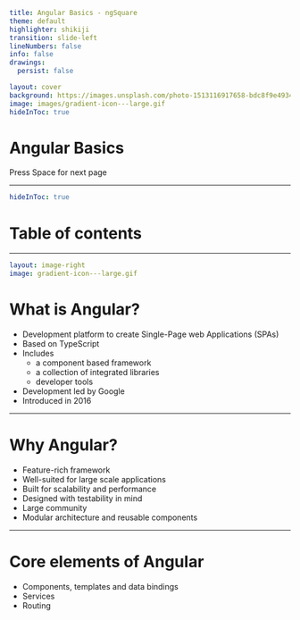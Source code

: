 ```yaml
title: Angular Basics - ngSquare
theme: default
highlighter: shikiji
transition: slide-left
lineNumbers: false
info: false
drawings:
  persist: false

layout: cover
background: https://images.unsplash.com/photo-1513116917658-bdc8f9e49348?q=80&w=2400&auto=format&fit=crop&ixlib=rb-4.0.3&ixid=M3wxMjA3fDB8MHxwaG90by1wYWdlfHx8fGVufDB8fHx8fA%3D%3D
image: images/gradient-icon---large.gif
hideInToc: true
```

# Angular Basics

<div class="pt-12">
  <span @click="$slidev.nav.next" class="px-2 py-1 rounded cursor-pointer" hover="bg-white bg-opacity-10">
    Press Space for next page <carbon:arrow-right class="inline"/>
  </span>
</div>

<div class="abs-br m-6 flex gap-2">
  <a href="https://github.com/ng-square/slides" target="_blank" alt="GitHub" title="Open in GitHub"
    class="text-xl slidev-icon-btn opacity-50 !border-none !hover:text-white">
    <carbon-logo-github />
  </a>
</div>

---

```yaml
hideInToc: true
```

# Table of contents

<Toc maxDepth="1"></Toc>

---

```yaml 
layout: image-right
image: gradient-icon---large.gif
```

# What is Angular?

- Development platform to create Single-Page web Applications (SPAs)
- Based on TypeScript
- Includes
  - a component based framework
  - a collection of integrated libraries
  - developer tools
- Development led by Google
- Introduced in 2016

---

# Why Angular?

- Feature-rich framework
- Well-suited for large scale applications
- Built for scalability and performance
- Designed with testability in mind
- Large community
- Modular architecture and reusable components 

---

# Core elements of Angular

- Components, templates and data bindings
- Services
- Routing
